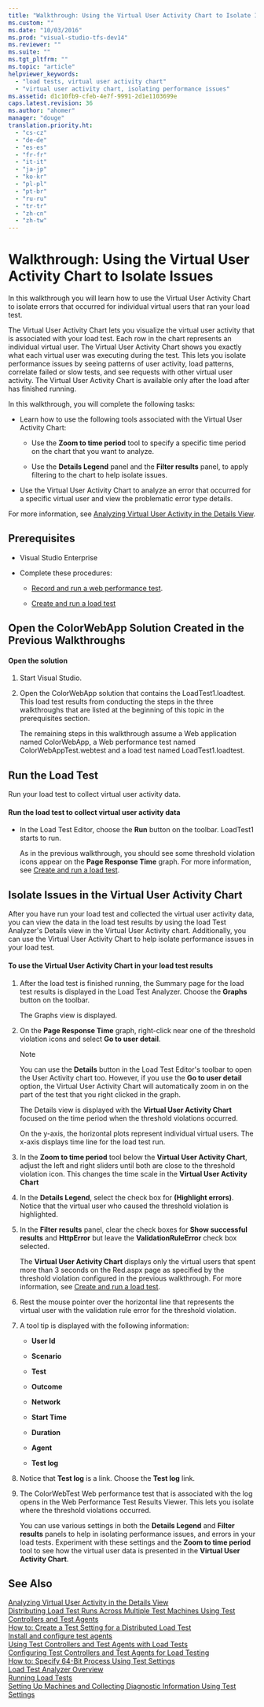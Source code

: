 ```yaml
---
title: "Walkthrough: Using the Virtual User Activity Chart to Isolate Issues"
ms.custom: ""
ms.date: "10/03/2016"
ms.prod: "visual-studio-tfs-dev14"
ms.reviewer: ""
ms.suite: ""
ms.tgt_pltfrm: ""
ms.topic: "article"
helpviewer_keywords: 
  - "load tests, virtual user activity chart"
  - "virtual user activity chart, isolating performance issues"
ms.assetid: d1c10fb9-cfeb-4e7f-9991-2d1e1103699e
caps.latest.revision: 36
ms.author: "ahomer"
manager: "douge"
translation.priority.ht: 
  - "cs-cz"
  - "de-de"
  - "es-es"
  - "fr-fr"
  - "it-it"
  - "ja-jp"
  - "ko-kr"
  - "pl-pl"
  - "pt-br"
  - "ru-ru"
  - "tr-tr"
  - "zh-cn"
  - "zh-tw"
---
```

# Walkthrough: Using the Virtual User Activity Chart to Isolate Issues
In this walkthrough you will learn how to use the Virtual User Activity Chart to isolate errors that occurred for individual virtual users that ran your load test.  
  
 The Virtual User Activity Chart lets you visualize the virtual user activity that is associated with your load test. Each row in the chart represents an individual virtual user. The Virtual User Activity Chart shows you exactly what each virtual user was executing during the test. This lets you isolate performance issues by seeing patterns of user activity, load patterns, correlate failed or slow tests, and see requests with other virtual user activity. The Virtual User Activity Chart is available only after the load after has finished running.  
  
 In this walkthrough, you will complete the following tasks:  
  
-   Learn how to use the following tools associated with the Virtual User Activity Chart:  
  
    -   Use the **Zoom to time period** tool to specify a specific time period on the chart that you want to analyze.  
  
    -   Use the **Details Legend** panel and the **Filter results** panel, to apply filtering to the chart to help isolate issues.  
  
-   Use the Virtual User Activity Chart to analyze an error that occurred for a specific virtual user and view the problematic error type details.  
  
 For more information, see [Analyzing Virtual User Activity in the Details View](../test/63f4bd42-3cfb-4eee-af68-e8334976539e.md).  
  
## Prerequisites  
  
-   Visual Studio Enterprise  
  
-   Complete these procedures:  
  
    -   [Record and run a web performance test](http://msdn.microsoft.com/en-us/bd0a82fd-cec0-4861-bc09-e1b0b2d258ef).  
  
    -   [Create and run a load test](http://msdn.microsoft.com/en-us/7041cbcf-9ab1-4579-98ff-8f296aeaded4)  
  
## Open the ColorWebApp Solution Created in the Previous Walkthroughs  
  
#### Open the solution  
  
1.  Start Visual Studio.  
  
2.  Open the ColorWebApp solution that contains the LoadTest1.loadtest. This load test results from conducting the steps in the three walkthroughs that are listed at the beginning of this topic in the prerequisites section.  
  
     The remaining steps in this walkthrough assume a Web application named ColorWebApp, a Web performance test named ColorWebAppTest.webtest and a load test named LoadTest1.loadtest.  
  
## Run the Load Test  
 Run your load test to collect virtual user activity data.  
  
#### Run the load test to collect virtual user activity data  
  
-   In the Load Test Editor, choose the **Run** button on the toolbar. LoadTest1 starts to run.  
  
     As in the previous walkthrough, you should see some threshold violation icons appear on the **Page Response Time** graph. For more information, see [Create and run a load test](http://msdn.microsoft.com/en-us/7041cbcf-9ab1-4579-98ff-8f296aeaded4).  
  
## Isolate Issues in the Virtual User Activity Chart  
 After you have run your load test and collected the virtual user activity data, you can view the data in the load test results by using the load Test Analyzer's Details view in the Virtual User Activity chart. Additionally, you can use the Virtual User Activity Chart to help isolate performance issues in your load test.  
  
#### To use the Virtual User Activity Chart in your load test results  
  
1.  After the load test is finished running, the Summary page for the load test results is displayed in the Load Test Analyzer. Choose the **Graphs** button on the toolbar.  
  
     The Graphs view is displayed.  
  
2.  On the **Page Response Time** graph, right-click near one of the threshold violation icons and select **Go to user detail**.  
  
    > [!NOTE]
    >  You can use the **Details** button in the Load Test Editor's toolbar to open the User Activity chart too. However, if you use the **Go to user detail** option, the Virtual User Activity Chart will automatically zoom in on the part of the test that you right clicked in the graph.  
  
     The Details view is displayed with the **Virtual User Activity Chart** focused on the time period when the threshold violations occurred.  
  
     On the y-axis, the horizontal plots represent individual virtual users. The x-axis displays time line for the load test run.  
  
3.  In the **Zoom to time period** tool below the **Virtual User Activity Chart**, adjust the left and right sliders until both are close to the threshold violation icon. This changes the time scale in the **Virtual User Activity Chart**  
  
4.  In the **Details Legend**, select the check box for **(Highlight errors)**. Notice that the virtual user who caused the threshold violation is highlighted.  
  
5.  In the **Filter results** panel, clear the check boxes for **Show successful results** and **HttpError** but leave the **ValidationRuleError** check box selected.  
  
     The **Virtual User Activity Chart** displays only the virtual users that spent more than 3 seconds on the Red.aspx page as specified by the threshold violation configured in the previous walkthrough. For more information, see [Create and run a load test](http://msdn.microsoft.com/en-us/7041cbcf-9ab1-4579-98ff-8f296aeaded4).  
  
6.  Rest the mouse pointer over the horizontal line that represents the virtual user with the validation rule error for the threshold violation.  
  
7.  A tool tip is displayed with the following information:  
  
    -   **User Id**  
  
    -   **Scenario**  
  
    -   **Test**  
  
    -   **Outcome**  
  
    -   **Network**  
  
    -   **Start Time**  
  
    -   **Duration**  
  
    -   **Agent**  
  
    -   **Test log**  
  
8.  Notice that **Test log** is a link. Choose the **Test log** link.  
  
9. The ColorWebTest Web performance test that is associated with the log opens in the Web Performance Test Results Viewer. This lets you isolate where the threshold violations occurred.  
  
     You can use various settings in both the **Details Legend** and **Filter results** panels to help in isolating performance issues, and errors in your load tests. Experiment with these settings and the **Zoom to time period** tool to see how the virtual user data is presented in the **Virtual User Activity Chart**.  
  
## See Also  
 [Analyzing Virtual User Activity in the Details View](../test/63f4bd42-3cfb-4eee-af68-e8334976539e.md)   
 [Distributing Load Test Runs Across Multiple Test Machines Using Test Controllers and Test Agents](../test/6e67a587-8aad-48cc-a8c0-6d4b399f3731.md)   
 [How to: Create a Test Setting for a Distributed Load Test](../test/how-to--create-a-test-setting-for-a-distributed-load-test.md)   
 [Install and configure test agents](../test/install-and-configure-test-agents.md)   
 [Using Test Controllers and Test Agents with Load Tests](../test/using-test-controllers-and-test-agents-with-load-tests.md)   
 [Configuring Test Controllers and Test Agents for Load Testing](../test/configuring-test-controllers-and-test-agents-for-load-testing.md)   
 [How to: Specify 64-Bit Process Using Test Settings](../test_notintoc/how-to--specify-64-bit-process-using-test-settings.md)   
 [Load Test Analyzer Overview](../test/load-test-analyzer-overview.md)   
 [Running Load Tests](../test_notintoc/running-load-tests.md)   
 [Setting Up Machines and Collecting Diagnostic Information Using Test Settings](../test/setting-up-machines-and-collecting-diagnostic-information-using-test-settings.md)